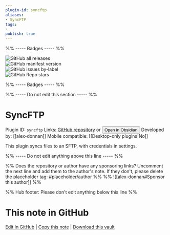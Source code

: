 ```yaml
---
plugin-id: syncftp
aliases:
- SyncFTP
tags: 
- 
publish: true
---
```


%% ----- Badges ----- %%

![GitHub all releases](https://img.shields.io/github/downloads/alex-donnan/SyncFTP/total?color=573E7A&logo=github&style=for-the-badge)   
![GitHub manifest version](https://img.shields.io/github/manifest-json/v/alex-donnan/SyncFTP?color=573E7A&logo=github&style=for-the-badge)   
![GitHub issues by-label](https://img.shields.io/github/issues/alex-donnan/SyncFTP/help%20wanted?color=573E7A&logo=github&style=for-the-badge)   
![GitHub Repo stars](https://img.shields.io/github/stars/alex-donnan/SyncFTP?color=573E7A&logo=github&style=for-the-badge)

%% ----- Badges ----- %%

%% ----- Do not edit this section ----- %%

# SyncFTP

Plugin ID: `syncftp`
Links: [GitHub repository](https://github.com/alex-donnan/SyncFTP) or [<button id=HH>Open in Obsidian</button>](obsidian://show-plugin?id=syncftp)
Developed by: [[alex-donnan]]
Mobile compatible: [[Desktop-only plugins|No]]

This plugin syncs files to an SFTP, with credentials in settings.

%% ----- Do not edit anything above this line ----- %% 

%% Does the repository or author have any sponsoring links? Uncomment the next line and add them to the author's note. If they don't, please delete the placeholder tag: #placeholder/author %%
%% ![[alex-donnan#Sponsor this author]] %%

%% Hub footer: Please don't edit anything below this line %%

# This note in GitHub

<span class="git-footer">[Edit In GitHub](https://github.dev/obsidian-community/obsidian-hub/blob/main/02%20-%20Community%20Expansions/02.05%20All%20Community%20Expansions/Plugins/syncftp.md "git-hub-edit-note") | [Copy this note](https://raw.githubusercontent.com/obsidian-community/obsidian-hub/main/02%20-%20Community%20Expansions/02.05%20All%20Community%20Expansions/Plugins/syncftp.md "git-hub-copy-note") | [Download this vault](https://github.com/obsidian-community/obsidian-hub/archive/refs/heads/main.zip "git-hub-download-vault") </span>

